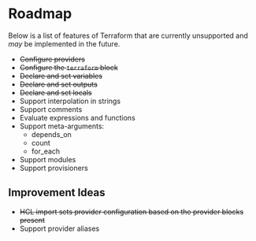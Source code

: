 # Roadmap
Below is a list of features of Terraform that are currently unsupported and _may_ be implemented in the future.

- ~~Configure providers~~
- ~~Configure the `terraform` block~~
- ~~Declare and set variables~~
- ~~Declare and set outputs~~
- ~~Declare and set locals~~
- Support interpolation in strings
- Support comments
- Evaluate expressions and functions
- Support meta-arguments:
  - depends_on
  - count
  - for_each
- Support modules
- Support provisioners

## Improvement Ideas
- ~~HCL import sets provider configuration based on the provider blocks present~~
- Support provider aliases